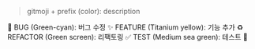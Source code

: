 > gitmoji + prefix (color): description

🐛 BUG (Green-cyan): 버그 수정
✨ FEATURE (Titanium yellow): 기능 추가
♻️ REFACTOR (Green screen): 리팩토링
✅ TEST (Medium sea green): 테스트
💄 



